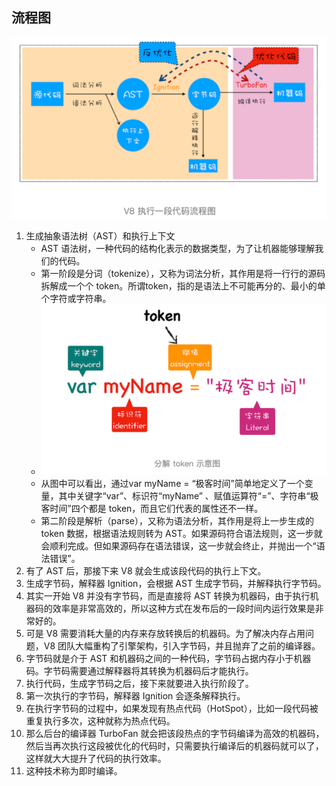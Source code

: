 ## 流程图
![](images/2021-09-22-15-18-07.png)

1. 生成抽象语法树（AST）和执行上下文
    - AST 语法树，一种代码的结构化表示的数据类型，为了让机器能够理解我们的代码。
    - 第一阶段是分词（tokenize），又称为词法分析，其作用是将一行行的源码拆解成一个个 token。所谓token，指的是语法上不可能再分的、最小的单个字符或字符串。
    - ![](images/2021-09-22-15-21-24.png)
    - 从图中可以看出，通过var myName = “极客时间”简单地定义了一个变量，其中关键字“var”、标识符“myName” 、赋值运算符“=”、字符串“极客时间”四个都是 token，而且它们代表的属性还不一样。
    - 第二阶段是解析（parse），又称为语法分析，其作用是将上一步生成的 token 数据，根据语法规则转为 AST。如果源码符合语法规则，这一步就会顺利完成。但如果源码存在语法错误，这一步就会终止，并抛出一个“语法错误”。
2. 有了 AST 后，那接下来 V8 就会生成该段代码的执行上下文。
3. 生成字节码，解释器 Ignition，会根据 AST 生成字节码，并解释执行字节码。
4. 其实一开始 V8 并没有字节码，而是直接将 AST 转换为机器码，由于执行机器码的效率是非常高效的，所以这种方式在发布后的一段时间内运行效果是非常好的。
5. 可是 V8 需要消耗大量的内存来存放转换后的机器码。为了解决内存占用问题，V8 团队大幅重构了引擎架构，引入字节码，并且抛弃了之前的编译器。
6. 字节码就是介于 AST 和机器码之间的一种代码，字节码占据内存小于机器码。字节码需要通过解释器将其转换为机器码后才能执行。
7. 执行代码，生成字节码之后，接下来就要进入执行阶段了。
8. 第一次执行的字节码，解释器 Ignition 会逐条解释执行。
9. 在执行字节码的过程中，如果发现有热点代码（HotSpot），比如一段代码被重复执行多次，这种就称为热点代码。
10. 那么后台的编译器 TurboFan 就会把该段热点的字节码编译为高效的机器码，然后当再次执行这段被优化的代码时，只需要执行编译后的机器码就可以了，这样就大大提升了代码的执行效率。
11. 这种技术称为即时编译。